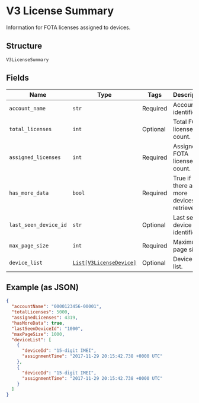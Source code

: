 
# V3 License Summary

Information for FOTA licenses assigned to devices.

## Structure

`V3LicenseSummary`

## Fields

| Name | Type | Tags | Description |
|  --- | --- | --- | --- |
| `account_name` | `str` | Required | Account identifier. |
| `total_licenses` | `int` | Optional | Total FOTA license count. |
| `assigned_licenses` | `int` | Required | Assigned FOTA license count. |
| `has_more_data` | `bool` | Required | True if there are more devices to retrieve. |
| `last_seen_device_id` | `str` | Optional | Last seen device identifier. |
| `max_page_size` | `int` | Required | Maximum page size. |
| `device_list` | [`List[V3LicenseDevice]`](../../doc/models/v3-license-device.md) | Optional | Device IMEI list. |

## Example (as JSON)

```json
{
  "accountName": "0000123456-00001",
  "totalLicenses": 5000,
  "assignedLicenses": 4319,
  "hasMoreData": true,
  "lastSeenDeviceId": "1000",
  "maxPageSize": 1000,
  "deviceList": [
    {
      "deviceId": "15-digit IMEI",
      "assignmentTime": "2017-11-29 20:15:42.738 +0000 UTC"
    },
    {
      "deviceId": "15-digit IMEI",
      "assignmentTime": "2017-11-29 20:15:42.738 +0000 UTC"
    }
  ]
}
```

